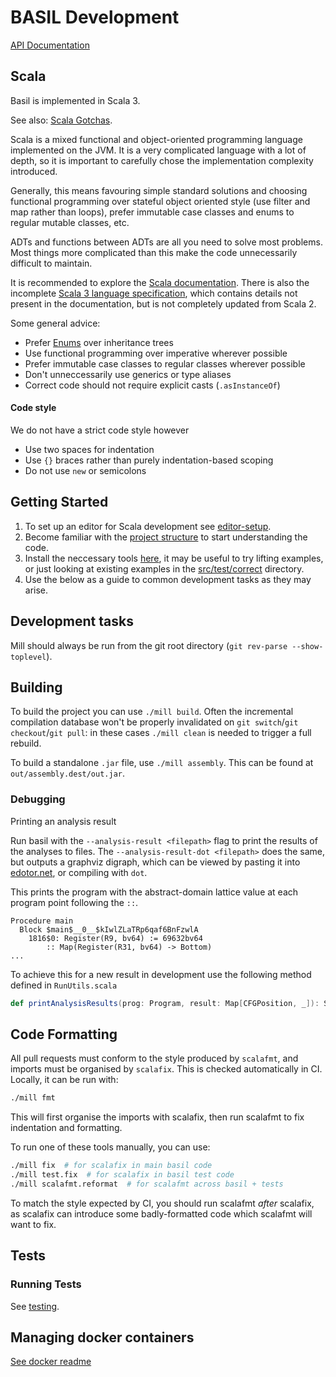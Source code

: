 # BASIL Development

[API Documentation](https://uq-pac.github.io/BASIL/api/)

## Scala

Basil is implemented in Scala 3.

See also: [Scala Gotchas](scala.md).

Scala is a mixed functional and object-oriented programming language implemented on the JVM. It is a very complicated
language with a lot of depth, so it is important to carefully chose the implementation complexity introduced.

Generally, this means favouring simple standard solutions and choosing functional programming over stateful object oriented style
(use filter and map rather than loops), prefer immutable case classes and enums to regular mutable classes, etc.

ADTs and functions between ADTs are all you need to solve most problems. Most
things more complicated than this make the code unnecessarily difficult to maintain.

It is recommended to explore the [Scala documentation](https://docs.scala-lang.org/scala3/book/introduction.html).
There is also the incomplete [Scala 3 language specification](https://github.com/scala/scala3/tree/main/docs/_spec),
which contains details not present in the documentation, but is not completely updated from Scala 2.

Some general advice:

- Prefer [Enums](https://docs.scala-lang.org/scala3/book/types-adts-gadts.html) over inheritance trees
- Use functional programming over imperative wherever possible
- Prefer immutable case classes to regular classes wherever possible
- Don't unneccessarily use generics or type aliases
- Correct code should not require explicit casts (`.asInstanceOf`)

#### Code style

We do not have a strict code style however

- Use two spaces for indentation
- Use `{}` braces rather than purely indentation-based scoping
- Do not use `new` or semicolons

## Getting Started

1. To set up an editor for Scala development see [editor-setup](editor-setup.md).
2. Become familiar with the [project structure](project-layout.md) to start understanding the code.
3. Install the neccessary tools [here](/docs/usage.md), it may be useful to try
   lifting examples, or just looking at existing examples in the
   [src/test/correct](../../src/test/correct) directory.
4. Use the below as a guide to common development tasks as they may arise.

## Development tasks

Mill should always be run from the git root directory (`git rev-parse --show-toplevel`).

## Building

To build the project you can use `./mill build`. Often the incremental compilation database won't be properly invalidated on
`git switch`/`git checkout`/`git pull`: in these cases `./mill clean` is needed to trigger a full rebuild.

To build a standalone `.jar` file, use `./mill assembly`. This can be found at `out/assembly.dest/out.jar`.

### Debugging

Printing an analysis result

Run basil with the `--analysis-result <filepath>` flag to print the results of the analyses to files.
The `--analysis-result-dot <filepath>` does the same, but outputs a graphviz digraph, which can be viewed by pasting it into [edotor.net](edotor.net), or compiling with `dot`.

This prints the program with the abstract-domain lattice value at each program point following the `::`.

```
Procedure main
  Block $main$__0__$kIwlZLaTRp6qaf6BnFzwlA
    1816$0: Register(R9, bv64) := 69632bv64
        :: Map(Register(R31, bv64) -> Bottom)
...
```

To achieve this for a new result in development use the following method defined in `RunUtils.scala`

```scala
def printAnalysisResults(prog: Program, result: Map[CFGPosition, _]): String
```

## Code Formatting

All pull requests must conform to the style produced by `scalafmt`, and imports must be organised by `scalafix`.
This is checked automatically in CI. Locally, it can be run with:
```bash
./mill fmt
```
This will first organise the imports with scalafix, then run scalafmt to fix indentation and formatting.

To run one of these tools manually, you can use:
```bash
./mill fix  # for scalafix in main basil code
./mill test.fix  # for scalafix in basil test code
./mill scalafmt.reformat  # for scalafmt across basil + tests
```
To match the style expected by CI, you should run scalafmt _after_ scalafix, as
scalafix can introduce some badly-formatted code which scalafmt will want to fix.

## Tests


### Running Tests

See [testing](testing.md).


## Managing docker containers

[See docker readme](../../docker/readme.md)


